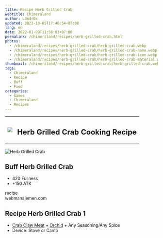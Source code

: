 ```yaml
---
title: Recipe Herb Grilled Crab
webtitle: Chimeraland
author: L3n4r0x
updated: 2022-10-05T17:46:54+07:00
lang: en
date: 2022-01-09T11:56:03+07:00
permalink: /chimeraland/recipes/herb-grilled-crab.html
photos:
  - /chimeraland/recipes/herb-grilled-crab/herb-grilled-crab.webp
  - /chimeraland/recipes/herb-grilled-crab/herb-grilled-crab-name.webp
  - /chimeraland/recipes/herb-grilled-crab/herb-grilled-crab-icon.webp
  - /chimeraland/recipes/herb-grilled-crab/herb-grilled-crab-material.webp
thumbnail: /chimeraland/recipes/herb-grilled-crab/herb-grilled-crab.webp
tags:
  - Chimeraland
  - Recipe
  - Buff
  - Food
categories:
  - Games
  - Chimeraland
  - Recipes
---
```


<section id="bootstrap-wrapper"><link rel="stylesheet" href="https://cdn.statically.io/gh/dimaslanjaka/Web-Manajemen/40ac3225/css/bootstrap-4.5-wrapper.css"/><div class="row mb-2"><div class="col-md-12 mb-2"><table class="table" id="post-info"><tbody><tr><td><img class="d-inline-block me-2" src="/chimeraland/recipes/herb-grilled-crab/herb-grilled-crab-icon.webp" width="auto" height="auto"/></td><td><h1 class="fs-5">Herb Grilled Crab Cooking Recipe</h1></td></tr></tbody></table></div></div><div class="card mb-2"><div class="row g-0"><div class="col-sm-4 position-relative mb-2"><img src="/chimeraland/recipes/herb-grilled-crab/herb-grilled-crab-material.webp" class="card-img fit-cover w-100 h-100" alt="Herb Grilled Crab" data-fancybox="true"/></div><div class="col-sm-8 mb-2"><div class="card-body"><h2 class="card-title fs-5">Buff Herb Grilled Crab</h2><div class="card-text"><ul><li>420 Fullness</li><li>+150 ATK</li></ul></div><span class="badge rounded-pill bg-dark">recipe</span></div><div class="card-footer text-end text-muted">webmanajemen.com</div></div></div></div><div class="row mb-2"><div class="col-12 col-lg-6 recipe-item mb-2"><div class="card"><div class="card-body"><h2 class="card-title fs-5">Recipe Herb Grilled Crab 1</h2><div class="card-text"><ul><li><a class="text-decoration-none" href="/chimeraland/materials/crab-claw-meat.html">Crab Claw Meat</a><span> + </span><a class="text-decoration-none" href="/chimeraland/materials/orchid.html">Orchid</a><span> + </span>Any Seasoning/Any Spice</li><li>Device: Stove or Camp</li></ul></div></div></div></div></div></section>